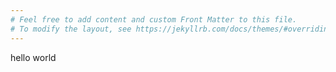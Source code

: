 ```yaml
---
# Feel free to add content and custom Front Matter to this file.
# To modify the layout, see https://jekyllrb.com/docs/themes/#overriding-theme-defaults
---
```


hello world
